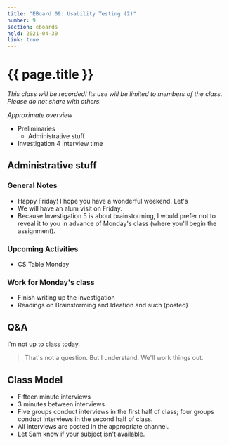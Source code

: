 ```yaml
---
title: "EBoard 09: Usability Testing (2)"
number: 9
section: eboards
held: 2021-04-30
link: true
---
```

# {{ page.title }}

_This class will be recorded!  Its use will be limited to members
of the class.  Please do not share with others._

_Approximate overview_

* Preliminaries
    * Administrative stuff
* Investigation 4 interview time

Administrative stuff
--------------------

### General Notes

* Happy Friday!  I hope you have a wonderful weekend.  Let's 
* We will have an alum visit on Friday.
* Because Investigation 5 is about brainstorming, I would prefer not
  to reveal it to you in advance of Monday's class (where you'll
  begin the assignment).

### Upcoming Activities

* CS Table Monday

### Work for Monday's class

* Finish writing up the investigation
* Readings on Brainstorming and Ideation and such (posted)

Q&A
---

I'm not up to class today.

> That's not a question.  But I understand.  We'll work things out.

Class Model
-----------

* Fifteen minute interviews
* 3 minutes between interviews
* Five groups conduct interviews in the first half of class; four
  groups conduct interviews in the second half of class.
* All interviews are posted in the appropriate channel.
* Let Sam know if your subject isn't available.
